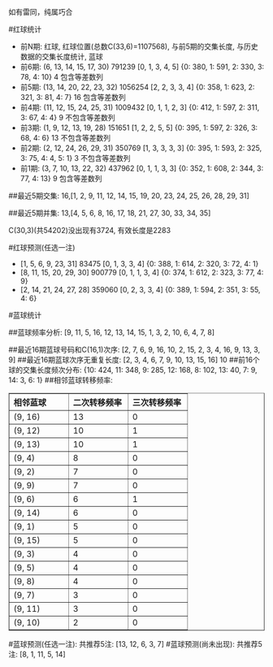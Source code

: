 <!-- 
.. title: 双色球2012110期(2012-09-18)数据分析报告
.. slug: slott-2012110-2012-09-18-report
.. date: 2012-09-19 08:00:00 UTC+08:00
.. tags: Lottery
.. link: 
.. description: 
.. type: text
-->

如有雷同，纯属巧合

<!-- TEASER_END-->

#红球统计

- 前N期: 红球, 红球位置(总数C(33,6)=1107568), 与前5期的交集长度, 与历史数据的交集长度统计, 蓝球
- 前6期: (6, 13, 14, 15, 17, 30) 791239 [0, 1, 3, 4, 5] {0: 380, 1: 591, 2: 330, 3: 78, 4: 10} 4 包含等差数列
- 前5期: (13, 14, 20, 22, 23, 32) 1056254 [2, 2, 3, 3, 4] {0: 358, 1: 623, 2: 321, 3: 81, 4: 7} 16 包含等差数列
- 前4期: (11, 12, 15, 24, 25, 31) 1009432 [0, 1, 1, 2, 3] {0: 412, 1: 597, 2: 311, 3: 67, 4: 4} 9 不包含等差数列
- 前3期: (1, 9, 12, 13, 19, 28) 151651 [1, 2, 2, 5, 5] {0: 395, 1: 597, 2: 326, 3: 68, 4: 6} 13 不包含等差数列
- 前2期: (2, 12, 24, 26, 29, 31) 350769 [1, 3, 3, 3, 3] {0: 395, 1: 593, 2: 325, 3: 75, 4: 4, 5: 1} 3 不包含等差数列
- 前1期: (3, 7, 10, 13, 22, 32) 437962 [0, 1, 1, 3, 3] {0: 352, 1: 608, 2: 344, 3: 77, 4: 13} 9 包含等差数列

##最近5期交集:
16,[1, 2, 9, 11, 12, 14, 15, 19, 20, 23, 24, 25, 26, 28, 29, 31]

##最近5期并集:
13,[4, 5, 6, 8, 16, 17, 18, 21, 27, 30, 33, 34, 35]

C(30,3)(共54202)没出现有3724, 
有效长度是2283

#红球预测(任选一注)

- [1, 5, 6, 9, 23, 31] 83475 [0, 1, 3, 3, 4] {0: 388, 1: 614, 2: 320, 3: 72, 4: 1}
- [8, 11, 15, 20, 29, 30] 900779 [0, 1, 1, 3, 4] {0: 374, 1: 612, 2: 323, 3: 77, 4: 9}
- [2, 14, 21, 24, 27, 28] 359060 [0, 2, 3, 3, 4] {0: 389, 1: 594, 2: 351, 3: 55, 4: 6}

#蓝球统计

##蓝球频率分析:
[9, 11, 5, 16, 12, 13, 14, 15, 1, 3, 2, 10, 6, 4, 7, 8]

##最近16期蓝球号码和C(16,1)次序:
[2, 7, 6, 9, 16, 10, 2, 15, 2, 3, 4, 16, 9, 13, 3, 9]
##最近16期蓝球次序无重复长度:
[2, 3, 4, 6, 7, 9, 10, 13, 15, 16] 10
##前16个球的交集长度频次分布:
{10: 424, 11: 348, 9: 285, 12: 168, 8: 102, 13: 40, 7: 9, 14: 3, 6: 1}
##相邻蓝球转移频率:
<table border="1" class="table table-striped dataframe">
  <thead>
    <tr style="text-align: left;">
      <th style="min-width: 100px;">相邻蓝球</th>
      <th style="min-width: 100px;">二次转移频率</th>
      <th style="min-width: 100px;">三次转移频率</th>
    </tr>
  </thead>
  <tbody>
    <tr>
      <td> (9, 16)</td>
      <td> 13</td>
      <td> 0</td>
    </tr>
    <tr>
      <td> (9, 12)</td>
      <td> 10</td>
      <td> 1</td>
    </tr>
    <tr>
      <td> (9, 13)</td>
      <td> 10</td>
      <td> 1</td>
    </tr>
    <tr>
      <td>  (9, 4)</td>
      <td>  8</td>
      <td> 0</td>
    </tr>
    <tr>
      <td>  (9, 2)</td>
      <td>  7</td>
      <td> 0</td>
    </tr>
    <tr>
      <td>  (9, 9)</td>
      <td>  7</td>
      <td> 0</td>
    </tr>
    <tr>
      <td>  (9, 6)</td>
      <td>  6</td>
      <td> 1</td>
    </tr>
    <tr>
      <td> (9, 14)</td>
      <td>  6</td>
      <td> 0</td>
    </tr>
    <tr>
      <td>  (9, 1)</td>
      <td>  5</td>
      <td> 0</td>
    </tr>
    <tr>
      <td> (9, 15)</td>
      <td>  5</td>
      <td> 0</td>
    </tr>
    <tr>
      <td>  (9, 3)</td>
      <td>  4</td>
      <td> 0</td>
    </tr>
    <tr>
      <td>  (9, 5)</td>
      <td>  4</td>
      <td> 0</td>
    </tr>
    <tr>
      <td>  (9, 8)</td>
      <td>  4</td>
      <td> 0</td>
    </tr>
    <tr>
      <td>  (9, 7)</td>
      <td>  3</td>
      <td> 0</td>
    </tr>
    <tr>
      <td> (9, 11)</td>
      <td>  3</td>
      <td> 0</td>
    </tr>
    <tr>
      <td> (9, 10)</td>
      <td>  2</td>
      <td> 0</td>
    </tr>
  </tbody>
</table>
#蓝球预测(任选一注):
共推荐5注: [13, 12, 6, 3, 7]
#蓝球预测(尚未出现):
共推荐5注: [8, 1, 11, 5, 14]

